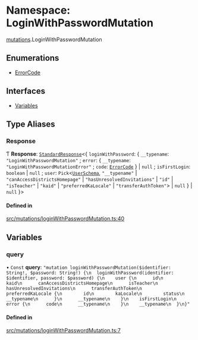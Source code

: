 # Namespace: LoginWithPasswordMutation

[mutations](api/modules/mutations.md).LoginWithPasswordMutation

## Enumerations

- [ErrorCode](api/enums/mutations.LoginWithPasswordMutation.ErrorCode.md)

## Interfaces

- [Variables](api/interfaces/mutations.LoginWithPasswordMutation.Variables.md)

## Type Aliases

### Response

Ƭ **Response**: [`StandardResponse`](api/README.md#standardresponse)\<\{ `loginWithPassword`: \{ `__typename`: ``"LoginWithPasswordMutation"`` ; `error`: \{ `__typename`: ``"LoginWithPasswordMutationError"`` ; `code`: [`ErrorCode`](api/enums/mutations.LoginWithPasswordMutation.ErrorCode.md)  } \| ``null`` ; `isFirstLogin`: `boolean` \| ``null`` ; `user`: `Pick`\<[`UserSchema`](api/interfaces/UserSchema.md), ``"__typename"`` \| ``"canAccessDistrictsHomepage"`` \| ``"hasUnresolvedInvitations"`` \| ``"id"`` \| ``"isTeacher"`` \| ``"kaid"`` \| ``"preferredKaLocale"`` \| ``"transferAuthToken"``\> \| ``null``  } \| ``null``  }\>

#### Defined in

[src/mutations/loginWithPasswordMutation.ts:40](https://github.com/bhavjitChauhan/khan-api/blob/649b2610/src/mutations/loginWithPasswordMutation.ts#L40)

## Variables

### query

• `Const` **query**: ``"mutation loginWithPasswordMutation($identifier: String!, $password: String!) {\n  loginWithPassword(identifier: $identifier, password: $password) {\n    user {\n      id\n      kaid\n      canAccessDistrictsHomepage\n      isTeacher\n      hasUnresolvedInvitations\n      transferAuthToken\n      preferredKaLocale {\n        id\n        kaLocale\n        status\n        __typename\n      }\n      __typename\n    }\n    isFirstLogin\n    error {\n      code\n      __typename\n    }\n    __typename\n  }\n}"``

#### Defined in

[src/mutations/loginWithPasswordMutation.ts:7](https://github.com/bhavjitChauhan/khan-api/blob/649b2610/src/mutations/loginWithPasswordMutation.ts#L7)
